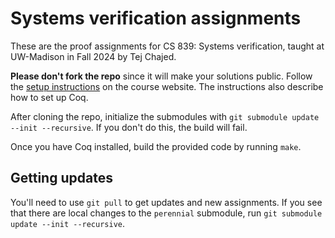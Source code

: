 # Systems verification assignments

These are the proof assignments for CS 839: Systems verification, taught at
UW-Madison in Fall 2024 by Tej Chajed.

**Please don't fork the repo** since it will make your solutions public. Follow
the [setup
instructions](https://tchajed.github.io/sys-verif-fa24/assignments/setup.html)
on the course website. The instructions also describe how to set up Coq.

After cloning the repo, initialize the submodules with `git submodule update
--init --recursive`. If you don't do this, the build will fail.

Once you have Coq installed, build the provided code by running `make`.

## Getting updates

You'll need to use `git pull` to get updates and new assignments. If you see
that there are local changes to the `perennial` submodule, run `git submodule
update --init --recursive`.

